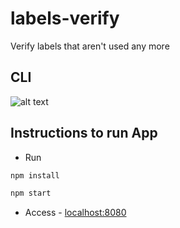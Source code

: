 # labels-verify
Verify labels that aren't used any more

## CLI

![alt text](https://github.com/fabianofdf/labels-verify/public/cli-help.png)

## Instructions to run App
* Run
```sh
npm install
```

```sh
npm start
```

* Access - [localhost:8080](http://localhost:8080)
